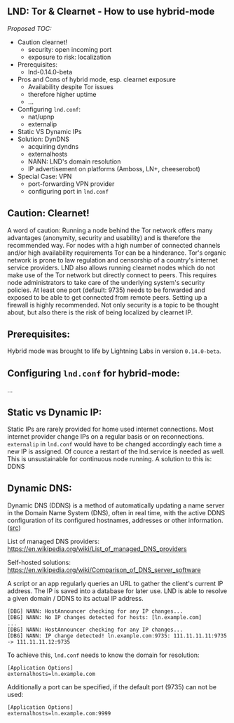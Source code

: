 ## LND: Tor & Clearnet - How to use hybrid-mode

_Proposed TOC:_

- Caution clearnet!
  - security: open incoming port
  - exposure to risk: localization
- Prerequisites: 
  - lnd-0.14.0-beta
- Pros and Cons of hybrid mode, esp. clearnet exposure
  - Availability despite Tor issues
  - therefore higher uptime
  - ...
- Configuring `lnd.conf`: 
  - nat/upnp
  - externalip
- Static VS Dynamic IPs
- Solution: DynDNS 
  - acquiring dyndns
  - externalhosts
  - NANN: LND's domain resolution
  - IP advertisement on platforms (Amboss, LN+, cheeserobot)
- Special Case: VPN
  - port-forwarding VPN provider
  - configuring port in `lnd.conf`



## **Caution: Clearnet!** ##
A word of caution: Running a node behind the Tor network offers many advantages (anonymity, security and usability) and is therefore the recommended way. For nodes with a high number of connected channels and/or high availability requirements Tor can be a hinderance. Tor's organic network is prone to law regulation and censorship of a country's internet service providers. LND also allows running clearnet nodes which do not make use of the Tor network but directly connect to peers. This requires node administrators to take care of the underlying system's security policies. At least one port (default: 9735) needs to be forwarded and exposed to be able to get connected from remote peers. Setting up a firewall is highly recommended. Not only security is a topic to be thought about, but also there is the risk of being localized by clearnet IP.

## **Prerequisites:** ##
Hybrid mode was brought to life by Lightning Labs in version `0.14.0-beta`. 

## **Configuring `lnd.conf` for hybrid-mode:** ##
...

## **Static vs Dynamic IP:** ##
Static IPs are rarely provided for home used internet connections. Most internet provider change IPs on a regular basis or on reconnections. `externalip` in `lnd.conf` would have to be changed accordingly each time a new IP is assigned. Of cource a restart of the lnd.service is needed as well. This is unsustainable for 
continuous node running. A solution to this is: DDNS

## **Dynamic DNS:** ##
Dynamic DNS (DDNS) is a method of automatically updating a name server in the Domain Name System (DNS), often in real time, with the active DDNS configuration of its configured hostnames, addresses or other information. ([src](https://en.wikipedia.org/wiki/Dynamic_DNS))

List of managed DNS providers: https://en.wikipedia.org/wiki/List_of_managed_DNS_providers

Self-hosted solutions: https://en.wikipedia.org/wiki/Comparison_of_DNS_server_software

A script or an app regularly queries an URL to gather the client's current IP address. The IP is saved into a database for later use. LND is able to resolve a given domain / DDNS to its actual IP address. 
````
[DBG] NANN: HostAnnouncer checking for any IP changes...
[DBG] NANN: No IP changes detected for hosts: [ln.example.com]
...
[DBG] NANN: HostAnnouncer checking for any IP changes...
[DBG] NANN: IP change detected! ln.example.com:9735: 111.11.11.11:9735 -> 111.11.11.12:9735
````
To achieve this, `lnd.conf` needs to know the domain for resolution:
````
[Application Options]
externalhosts=ln.example.com
````
Additionally a port can be specified, if the default port (9735) can not be used:
````
[Application Options]
externalhosts=ln.example.com:9999
````


